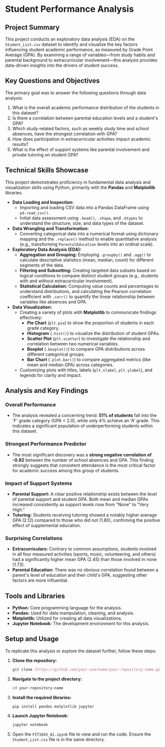 # Student Performance Analysis

## Project Summary

This project conducts an exploratory data analysis (EDA) on the `Student_List.csv` dataset to identify and visualize the key factors influencing student academic performance, as measured by Grade Point Average (GPA). By examining a range of variables—from study habits and parental background to extracurricular involvement—this analysis provides data-driven insights into the drivers of student success.

## Key Questions and Objectives

The primary goal was to answer the following questions through data analysis:

1.  What is the overall academic performance distribution of the students in this dataset?
2.  Is there a correlation between parental education levels and a student's GPA?
3.  Which study-related factors, such as weekly study time and school absences, have the strongest correlation with GPA?
4.  How does participation in extracurricular activities impact academic results?
5.  What is the effect of support systems like parental involvement and private tutoring on student GPA?

## Technical Skills Showcase

This project demonstrates proficiency in fundamental data analysis and visualization skills using Python, primarily with the **Pandas** and **Matplotlib** libraries.

* **Data Loading and Inspection:**
    * Importing and loading CSV data into a Pandas DataFrame using `pd.read_csv()`.
    * Initial data assessment using `.head()`, `.shape`, and `.dtypes` to understand the structure, size, and data types of the dataset.
* **Data Wrangling and Transformation:**
    * Converting categorical data into a numerical format using dictionary mapping and the `.replace()` method to enable quantitative analysis (e.g., transforming `ParentalEducation` levels into an ordinal scale).
* **Exploratory Data Analysis (EDA):**
    * **Aggregation and Grouping:** Employing `.groupby()` and `.agg()` to calculate descriptive statistics (mean, median, count) for different segments of the data.
    * **Filtering and Subsetting:** Creating targeted data subsets based on logical conditions to compare distinct student groups (e.g., students with and without extracurricular involvement).
    * **Statistical Calculation:** Computing value counts and percentages to understand distributions, and calculating the Pearson correlation coefficient with `.corr()` to quantify the linear relationship between variables like absences and GPA.
* **Data Visualization:**
    * Creating a variety of plots with **Matplotlib** to communicate findings effectively:
        * **Pie Chart** (`plt.pie`) to show the proportion of students in each grade category.
        * **Histogram** (`.hist()`) to visualize the distribution of student GPAs.
        * **Scatter Plot** (`plt.scatter`) to investigate the relationship and correlation between two numerical variables.
        * **Boxplot** (`.boxplot()`) to compare GPA distributions across different categorical groups.
        * **Bar Chart** (`.plot.bar()`) to compare aggregated metrics (like mean and median GPA) across categories.
    * Customizing plots with titles, labels (`plt.xlabel`, `plt.ylabel`), and legends for clarity and impact.

## Analysis and Key Findings

### Overall Performance

* The analysis revealed a concerning trend: **51% of students** fall into the 'F' grade category (GPA < 2.0), while only 4% achieve an 'A' grade. This indicates a significant population of underperforming students within this dataset.

### Strongest Performance Predictor

* The most significant discovery was a **strong negative correlation of -0.92** between the number of school absences and GPA. This finding strongly suggests that consistent attendance is the most critical factor for academic success among this group of students.

### Impact of Support Systems

* **Parental Support:** A clear positive relationship exists between the level of parental support and student GPA. Both mean and median GPAs increased consistently as support levels rose from "None" to "Very High."
* **Tutoring:** Students receiving tutoring showed a notably higher average GPA (2.12) compared to those who did not (1.80), confirming the positive effect of supplemental education.

### Surprising Correlations

* **Extracurriculars:** Contrary to common assumptions, students involved in all four measured activities (sports, music, volunteering, and others) had a significantly higher mean GPA (2.45) than those involved in none (1.73).
* **Parental Education:** There was no obvious correlation found between a parent's level of education and their child's GPA, suggesting other factors are more influential.

## Tools and Libraries

* **Python:** Core programming language for the analysis.
* **Pandas:** Used for data manipulation, cleaning, and analysis.
* **Matplotlib:** Utilized for creating all data visualizations.
* **Jupyter Notebook:** The development environment for this analysis.

## Setup and Usage

To replicate this analysis or explore the dataset further, follow these steps:

1.  **Clone the repository:**
    ```bash
    git clone [https://github.com/your-username/your-repository-name.git](https://github.com/your-username/your-repository-name.git)
    ```
2.  **Navigate to the project directory:**
    ```bash
    cd your-repository-name
    ```
3.  **Install the required libraries:**
    ```bash
    pip install pandas matplotlib jupyter
    ```
4.  **Launch Jupyter Notebook:**
    ```bash
    jupyter notebook
    ```
5.  Open the `FIT1043_A1.ipynb` file to view and run the code. Ensure the `Student_List.csv` file is in the same directory.